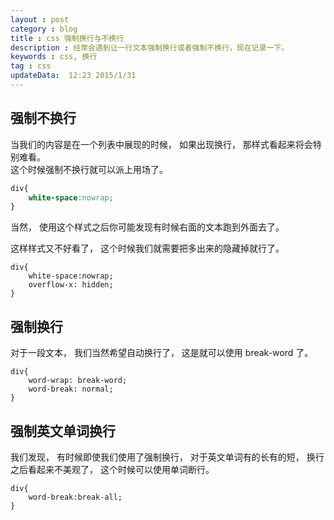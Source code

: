 ```yaml
---
layout : post
category : blog
title : css 强制换行与不换行 
description : 经常会遇到让一行文本强制换行或者强制不换行，现在记录一下。 
keywords : css, 换行
tag : css
updateData:  12:23 2015/1/31 
---
```


## 强制不换行

当我们的内容是在一个列表中展现的时候， 如果出现换行， 那样式看起来将会特别难看。  
这个时候强制不换行就可以派上用场了。  

```css
div{
    white-space:nowrap;
}
```

当然， 使用这个样式之后你可能发现有时候右面的文本跑到外面去了。  

这样样式又不好看了， 这个时候我们就需要把多出来的隐藏掉就行了。  

```
div{
    white-space:nowrap;
    overflow-x: hidden;
}
```



## 强制换行

对于一段文本， 我们当然希望自动换行了， 这是就可以使用 break-word 了。  

```
div{
    word-wrap: break-word; 
    word-break: normal; 
}
```


## 强制英文单词换行


我们发现， 有时候即使我们使用了强制换行， 对于英文单词有的长有的短， 换行之后看起来不美观了， 这个时候可以使用单词断行。  

```
div{
    word-break:break-all;
}
```

[tiankonguse]:    http://tiankonguse.com  "tiankonguse"
